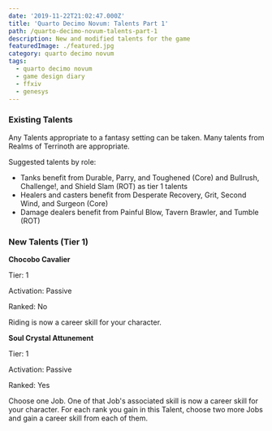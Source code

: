 ```yaml
---
date: '2019-11-22T21:02:47.000Z'
title: 'Quarto Decimo Novum: Talents Part 1'
path: /quarto-decimo-novum-talents-part-1
description: New and modified talents for the game
featuredImage: ./featured.jpg
category: quarto decimo novum
tags:
  - quarto decimo novum
  - game design diary
  - ffxiv
  - genesys
---
```

    


### Existing Talents

Any Talents appropriate to a fantasy setting can be taken. Many talents from Realms of Terrinoth are appropriate.

Suggested talents by role:

* Tanks benefit from Durable, Parry, and Toughened (Core) and Bullrush, Challenge!, and Shield Slam (ROT) as tier 1 talents
* Healers and casters benefit from Desperate Recovery, Grit, Second Wind, and Surgeon (Core)
* Damage dealers benefit from Painful Blow, Tavern Brawler, and Tumble (ROT)

### New Talents (Tier 1)

**Chocobo Cavalier**

Tier: 1

Activation: Passive

Ranked: No

Riding is now a career skill for your character.

**Soul Crystal Attunement**

Tier: 1

Activation: Passive

Ranked: Yes

Choose one Job. One of that Job's associated skill is now a career skill for your character. For each rank you gain in this Talent, choose two more Jobs and gain a career skill from each of them.


    